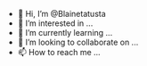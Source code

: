 - 👋 Hi, I’m @Blainetatusta
- 👀 I’m interested in ...
- 🌱 I’m currently learning ...
- 💞️ I’m looking to collaborate on ...
- 📫 How to reach me ...

<!---
Blainetatusta/Blainetatusta is a ✨ special ✨ repository because its `README.md` (this file) appears on your GitHub profile.
You can click the Preview link to take a look at your changes.
--->
